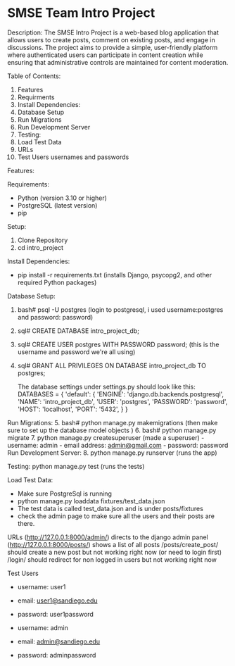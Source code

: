 # SMSE Team Intro Project

Description: The SMSE Intro Project is a web-based blog application that allows users to create posts, comment on existing posts, and engage in discussions. The project aims to provide a simple, user-friendly platform where authenticated users can participate in content creation while ensuring that administrative controls are maintained for content moderation. 

Table of Contents:
  1. Features
  2. Requirments
  3. Install Dependencies:
  4. Database Setup
  5. Run Migrations
  6. Run Development Server
  7. Testing:
  8. Load Test Data
  9. URLs
  10. Test Users usernames and passwords

Features:

Requirements:
  - Python (version 3.10 or higher)
  - PostgreSQL (latest version)
  - pip

Setup:
  1. Clone Repository
  2. cd intro_project

Install Dependencies:
  - pip install -r requirements.txt (installs Django, psycopg2, and other required Python packages)

Database Setup:
  1. bash# psql -U postgres (login to postgresql, i used username:postgres and password: password)
  2. sql# CREATE DATABASE intro_project_db;
  3. sql# CREATE USER postgres WITH PASSWORD password; (this is the username and password we're all using)
  4. sql# GRANT ALL PRIVILEGES ON DATABASE intro_project_db TO postgres;

        The database settings under settings.py should look like this:
        DATABASES = {
          'default': {
              'ENGINE': 'django.db.backends.postgresql',
              'NAME': 'intro_project_db',
              'USER': 'postgres',
              'PASSWORD': 'password',
              'HOST': 'localhost',
              'PORT': '5432',
          }
        }

Run Migrations:
  5. bash# python manage.py makemigrations (then make sure to set up the database model objects )
  6. bash# python manage.py migrate
  7. python manage.py createsuperuser (made a superuser)
       - username: admin
       - email address: admin@gmail.com
       - password: password
Run Development Server:
  8. python manage.py runserver  (runs the app)

Testing:
  python manage.py test  (runs the tests)

Load Test Data:
  - Make sure PostgreSql is running
  - python manage.py loaddata fixtures/test_data.json
  - The test data is called test_data.json and is under posts/fixtures
  - check the admin page to make sure all the users and their posts are there.

URLs
  (http://127.0.0.1:8000/admin/)        directs to the django admin panel
  (http://127.0.0.1:8000/posts/)       shows a list of all posts
  /posts/create_post/  should create a new post but not working right now (or need to login first)
  /login/         should redirect for non logged in users but not working right now

Test Users
  - username: user1
  - email: user1@sandiego.edu
  - password: user1password

  - username: admin
  - email: admin@sandiego.edu
  - password: adminpassword


